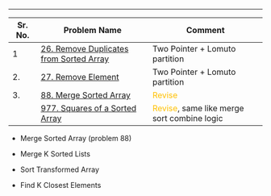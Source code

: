 
---

| Sr. No. | Problem Name                                                                                                  | Comment                                                                 |
| ------- | ------------------------------------------------------------------------------------------------------------- | ----------------------------------------------------------------------- |
| 1       | [26. Remove Duplicates from Sorted Array](https://leetcode.com/problems/remove-duplicates-from-sorted-array/) | Two Pointer + Lomuto partition                                          |
| 2.      | [27. Remove Element](https://leetcode.com/problems/remove-element/)                                           | Two Pointer + Lomuto partition                                          |
| 3.      | [88. Merge Sorted Array](https://leetcode.com/problems/merge-sorted-array/)                                   | <font color="#ffc000">Revise</font>                                     |
|         | [977. Squares of a Sorted Array](https://leetcode.com/problems/squares-of-a-sorted-array/)                    | <font color="#ffc000">Revise</font>, same like merge sort combine logic |

- Merge Sorted Array (problem 88)
    
- Merge K Sorted Lists
    
- Sort Transformed Array
    
- Find K Closest Elements